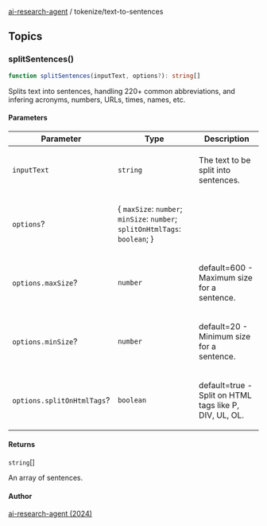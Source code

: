 [ai-research-agent](../index.md) / tokenize/text-to-sentences

## Topics

### splitSentences()

```ts
function splitSentences(inputText, options?): string[]
```

Splits text into sentences, handling 220+ common abbreviations,
and infering acronyms, numbers, URLs, times, names, etc.

#### Parameters

<table>
<thead>
<tr>
<th>Parameter</th>
<th>Type</th>
<th>Description</th>
</tr>
</thead>
<tbody>
<tr>
<td>

`inputText`

</td>
<td>

`string`

</td>
<td>

The text to be split into sentences.

</td>
</tr>
<tr>
<td>

`options`?

</td>
<td>

\{ `maxSize`: `number`; `minSize`: `number`; `splitOnHtmlTags`: `boolean`; \}

</td>
<td>

</td>
</tr>
<tr>
<td>

`options.maxSize`?

</td>
<td>

`number`

</td>
<td>

default=600 - Maximum size for a sentence.

</td>
</tr>
<tr>
<td>

`options.minSize`?

</td>
<td>

`number`

</td>
<td>

default=20 - Minimum size for a sentence.

</td>
</tr>
<tr>
<td>

`options.splitOnHtmlTags`?

</td>
<td>

`boolean`

</td>
<td>

default=true - Split on HTML tags like P, DIV, UL, OL.

</td>
</tr>
</tbody>
</table>

#### Returns

`string`[]

An array of sentences.

#### Author

[ai-research-agent (2024)](https://airesearch.js.org)
